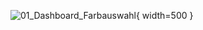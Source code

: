 
![01_Dashboard_Farbauswahl](https://github.com/MaxxKra/SHB-Main-Dashboard/01_Haupt-Dashboard/PopUps/Popup_Bilder/01_Dashboard_Farbauswahl.png){ width=500 }
